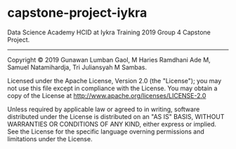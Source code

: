 # capstone-project-iykra
Data Science Academy HCID at Iykra Training 2019 Group 4 Capstone Project.

<hr>
Copyright &copy; 2019 Gunawan Lumban Gaol, M Haries Ramdhani Ade M, Samuel Natamihardja, Tri Juliansyah M Sambas.

Licensed under the Apache License, Version 2.0 (the "License"); you may not use this file except in compliance with the License. You may obtain a copy of the License at http://www.apache.org/licenses/LICENSE-2.0

Unless required by applicable law or agreed to in writing, software distributed under the License is distributed on an "AS IS" BASIS, WITHOUT WARRANTIES OR CONDITIONS OF ANY KIND, either express or implied. See the License for the specific language overning permissions and limitations under the License.